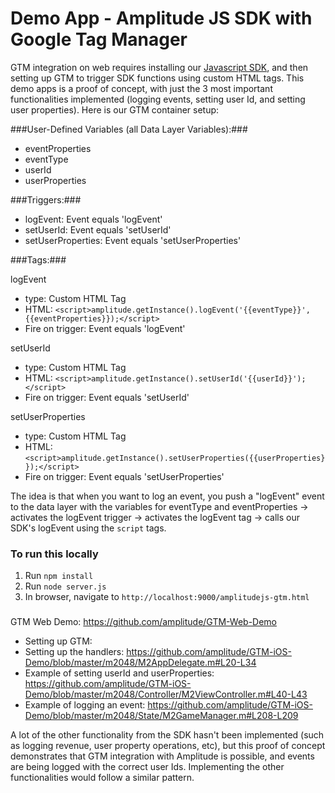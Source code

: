 Demo App - Amplitude JS SDK with Google Tag Manager
================

GTM integration on web requires installing our [Javascript SDK](https://github.com/amplitude/amplitude-javascript#setup), and then setting up GTM to trigger SDK functions using custom HTML tags. This demo apps is a proof of concept, with just the 3 most important functionalities implemented (logging events, setting user Id, and setting user properties). Here is our GTM container setup:

###User-Defined Variables (all Data Layer Variables):###
* eventProperties
* eventType
* userId
* userProperties

###Triggers:###
* logEvent: Event equals 'logEvent'
* setUserId: Event equals 'setUserId'
* setUserProperties: Event equals 'setUserProperties'

###Tags:###

logEvent
* type: Custom HTML Tag
* HTML: `<script>amplitude.getInstance().logEvent('{{eventType}}', {{eventProperties}});</script>`
* Fire on trigger: Event equals 'logEvent'

setUserId
* type: Custom HTML Tag
* HTML: `<script>amplitude.getInstance().setUserId('{{userId}}');</script>`
* Fire on trigger: Event equals 'setUserId'

setUserProperties
* type: Custom HTML Tag
* HTML: `<script>amplitude.getInstance().setUserProperties({{userProperties}});</script>`
* Fire on trigger: Event equals 'setUserProperties'

The idea is that when you want to log an event, you push a "logEvent" event to the data layer with the variables for eventType and eventProperties -> activates the logEvent trigger -> activates the logEvent tag -> calls our SDK's logEvent using the `script` tags.

### To run this locally ###

1. Run `npm install`
2. Run `node server.js`
3. In browser, navigate to `http://localhost:9000/amplitudejs-gtm.html`

###
GTM Web Demo: https://github.com/amplitude/GTM-Web-Demo
* Setting up GTM:
* Setting up the handlers: https://github.com/amplitude/GTM-iOS-Demo/blob/master/m2048/M2AppDelegate.m#L20-L34
* Example of setting userId and userProperties: https://github.com/amplitude/GTM-iOS-Demo/blob/master/m2048/Controller/M2ViewController.m#L40-L43
* Example of logging an event: https://github.com/amplitude/GTM-iOS-Demo/blob/master/m2048/State/M2GameManager.m#L208-L209

A lot of the other functionality from the SDK hasn't been implemented (such as logging revenue, user property operations, etc), but this proof of concept demonstrates that GTM integration with Amplitude is possible, and events are being logged with the correct user Ids. Implementing the other functionalities would follow a similar pattern.